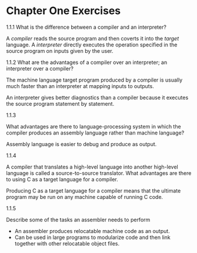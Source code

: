 # Chapter One Exercises

1.1.1 What is the difference between a compiler and an interpreter?

A *compiler* reads the source program and then coverts it into the *target* language.
A *interpreter* directly executes the operation specified in the source program on inputs given by the user.

1.1.2 What are the advantages of a compiler over an interpreter; an interpreter over a compiler?

The machine language target program produced by a compiler is usually much faster than an interpreter at mapping
inputs to outputs.

An interpreter gives better diagnostics than a compiler because it executes the source program statement by statement.

1.1.3 

What advantages are there to language-processing system in which the compiler produces an assembly language rather than machine language?

Assembly language is easier to debug and produce as output.

1.1.4

A compiler that translates a high-level language into another high-level language is called a source-to-source translator. 
What advantages are there to using C as a target language for a compiler.

Producing C as a target language for a compiler means that the ultimate program may be run on any machine capable of running C code.

1.1.5

Describe some of the tasks an assembler needs to perform

* An assembler produces relocatable machine code as an output.
* Can be used in large programs to modularize code and then link together with other relocatable object files. 